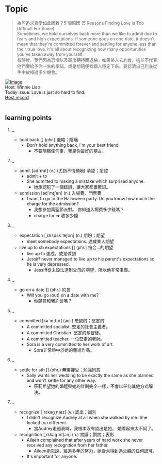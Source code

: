 # Topic

> 為何追求真愛如此困難？5 個原因 (5 Reasons Finding Love is Too Difficult For Some) <br>
> Sometimes, we hold ourselves back more than we like to admit due to fears and high expectations. If someone goes on one date, it doesn't mean that they're committed forever and settling for anyone less than their true love. It's all about recognizing how many opportunities you've taken away from yourself. <br>
> 有時候，我們因為恐懼以及高度期待而退縮。如果某人去約會，這並不代表他們要給予你一生的承諾，或是想隨便找個人穩定下來。要認清自己到底從手中放掉過多少機會。 <br>

[![Image](https://cdn.voicetube.com/assets/thumbnails/chukMdRUt24.jpg)](https://www.youtube.com/embed/chukMdRUt24?rel=0&showinfo=0&cc_load_policy=0&controls=1&autoplay=1&iv_load_policy=3&playsinline=1&wmode=transparent&start=89&end=109&enablejsapi=1&origin=https://tw.voicetube.com&widgetid=1)<br>
Host: Winnie Liao
<br>Today issue: Love is just so hard to find.
<br>
[Host record](https://cdn.voicetube.com/tmp/everyday_records/callmeboss901/2374.mp3)
<br><br>
## learning points
1. _
	* hold back [] (phr.) 退縮；隱瞞
		- Don't hold anything back, I'm your best friend.
			+ 不要隱瞞任何事，我是你最好的朋友。

2. _
	* admit [ədˋmɪt] (v.) (尤指不情願地) 承認；招認
		- admit + to
		- She admitted to making a mistake which surprised anyone.
			+ 她承認犯了一個錯誤，讓大家都很驚訝。
	* admission [ədˋmɪʃən] (n.) 入場費，門票費
		- I want to go to the Halloween party. Do you know how much the charge for the admission?
		 	+ 我想參加萬聖節派對。 你知道入場費多少錢嗎？
			+ charge for => 收多少錢

3. _
	* expectation [͵ɛkspɛkˋteʃən] (n.) 期盼；期望
		- meet somebody expectations. 達成某人期望
	* live up to sb expectations [] (phr.) 符合...的期望
		- live up to 達成，或是做到
		- Jessiff never managed to live up to his parent's expectations so he is very depressed.
			- Jessiff從未設法達到父母的期望，所以他非常沮喪。

4. _
	* go on a date [] (phr.) 約會
		- Will you go (out) on a date with me?
			+ 你願意和我約會嗎？

5. _
	* committed [kəˋmɪtɪd] (adj.) 忠誠的；堅定的
		- A committed socialist. 堅定的社會主義者。
		- A committed Christian. 堅定的基督徒。
		- A committed teacher. 一位堅定的老師。
		- Sora is a very committed to her work of art.
			+ Sora非常熱中於她的藝術作品。

6. _
	* settle for sth [] (phr.) 無奈接受；勉強同意
		- Sally wants her wedding to be exactly the same as she planned and won't settle for any other way.
			+ 莎莉希望她的婚禮與她的計劃完全一樣，不會以任何其他方式解決。

7. _
	* recognize [ˋrɛkəg͵naɪz] (v.) 認出；識別
		- I didn't recognize Audrey at all when she walked by me. She looked too different.
			+ 當Audrey走過我時，我根本沒有認出是她。 她看起來太不同了。
	* recognition [͵rɛkəgˋnɪʃən] (n.) 賞識；讚賞；表彰
		- Aileen complained that after years of hard work she never received any recognition from her father.
			+ Aileen抱怨說，經過多年的努力，她從未得到過父親的任何認可。
		- It's important for anyone.
